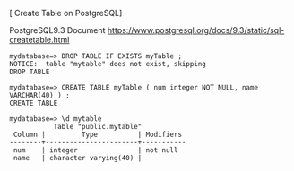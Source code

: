 [ Create Table on PostgreSQL]

PostgreSQL9.3 Document https://www.postgresql.org/docs/9.3/static/sql-createtable.html

```{sql}
mydatabase=> DROP TABLE IF EXISTS myTable ;
NOTICE:  table "mytable" does not exist, skipping
DROP TABLE

mydatabase=> CREATE TABLE myTable ( num integer NOT NULL, name VARCHAR(40) ) ;
CREATE TABLE

mydatabase=> \d mytable
           Table "public.mytable"
 Column |         Type          | Modifiers 
--------+-----------------------+-----------
 num    | integer               | not null
 name   | character varying(40) | 
``` 
